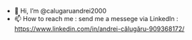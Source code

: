- 👋 Hi, I’m @calugaruandrei2000
- 📫 How to reach me : send me a messege via LinkedIn : https://www.linkedin.com/in/andrei-călugăru-909368172/

<!---
calugaruandrei2000/calugaruandrei2000 is a ✨ special ✨ repository because its `README.md` (this file) appears on your GitHub profile.
You can click the Preview link to take a look at your changes.
--->
